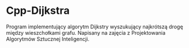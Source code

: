 # Cpp-Dijkstra
Program implementujący algorytm Dijkstry wyszukujący najkrótszą drogę między wieszchołkami grafu. Napisany na zajęcia z Projektowania Algorytmów Sztucznej Inteligencji.
